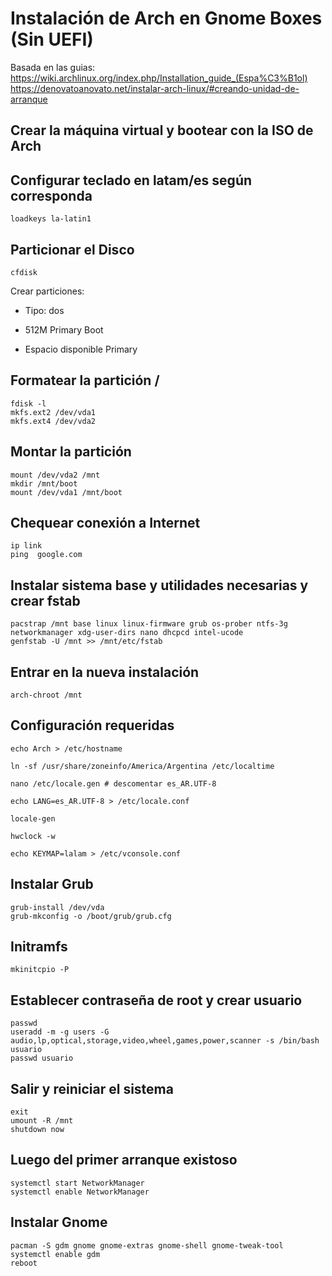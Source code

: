 # Instalación de Arch en Gnome Boxes (Sin UEFI)

Basada en las guias:
https://wiki.archlinux.org/index.php/Installation_guide_(Espa%C3%B1ol)
https://denovatoanovato.net/instalar-arch-linux/#creando-unidad-de-arranque

## Crear la máquina virtual y bootear con la ISO de Arch

## Configurar teclado en latam/es según corresponda

~~~
loadkeys la-latin1
~~~

## Particionar el Disco

~~~
cfdisk
~~~

Crear particiones: 

- Tipo: dos

- 512M Primary Boot

- Espacio disponible Primary

## Formatear la partición /

~~~
fdisk -l
mkfs.ext2 /dev/vda1
mkfs.ext4 /dev/vda2
~~~

## Montar la partición

~~~
mount /dev/vda2 /mnt
mkdir /mnt/boot
mount /dev/vda1 /mnt/boot
~~~

## Chequear conexión a Internet

~~~
ip link
ping  google.com
~~~

## Instalar sistema base y utilidades necesarias y crear fstab

~~~
pacstrap /mnt base linux linux-firmware grub os-prober ntfs-3g networkmanager xdg-user-dirs nano dhcpcd intel-ucode
genfstab -U /mnt >> /mnt/etc/fstab
~~~

## Entrar en la nueva instalación

~~~
arch-chroot /mnt
~~~

## Configuración requeridas

~~~
echo Arch > /etc/hostname

ln -sf /usr/share/zoneinfo/America/Argentina /etc/localtime

nano /etc/locale.gen # descomentar es_AR.UTF-8

echo LANG=es_AR.UTF-8 > /etc/locale.conf

locale-gen

hwclock -w

echo KEYMAP=lalam > /etc/vconsole.conf
~~~

## Instalar Grub

~~~
grub-install /dev/vda
grub-mkconfig -o /boot/grub/grub.cfg
~~~

## Initramfs

~~~
mkinitcpio -P
~~~

## Establecer contraseña de root y crear usuario

~~~
passwd
useradd -m -g users -G audio,lp,optical,storage,video,wheel,games,power,scanner -s /bin/bash usuario
passwd usuario
~~~

## Salir y reiniciar el sistema

~~~
exit
umount -R /mnt
shutdown now
~~~

## Luego del primer arranque existoso

~~~
systemctl start NetworkManager
systemctl enable NetworkManager
~~~

## Instalar Gnome

~~~
pacman -S gdm gnome gnome-extras gnome-shell gnome-tweak-tool
systemctl enable gdm
reboot
~~~

